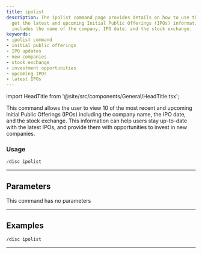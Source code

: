 ```yaml
---
title: ipolist
description: The ipolist command page provides details on how to use the command to
  get the latest and upcoming Initial Public Offerings (IPOs) information. The information
  includes the name of the company, IPO date, and the stock exchange.
keywords:
- ipolist command
- initial public offerings
- IPO updates
- new companies
- stock exchange
- investment opportunities
- upcoming IPOs
- latest IPOs
---
```


import HeadTitle from '@site/src/components/General/HeadTitle.tsx';

<HeadTitle title="ipolist - Discovery - Discord - Reference | OpenBB Bot Docs" />

This command allows the user to view 10 of the most recent and upcoming Initial Public Offerings (IPOs) including the company name, the IPO date, and the stock exchange. This information can help users stay up-to-date with the latest IPOs, and provide them with opportunities to invest in new companies.

### Usage

```python wordwrap
/disc ipolist
```

---

## Parameters

This command has no parameters



---

## Examples

```
/disc ipolist
```
---
